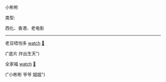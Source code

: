 小彬彬

类型:

西化、香港、老电影

<hr>

老豆唔怕多 [watch](https://movie.douban.com/subject/1296960/) [🎦](http://www.le.com/ptv/vplay/1219840.html)

("底片 炸出生天")

全家福 [watch](https://movie.douban.com/subject/1401572/) [🎦](http://www.le.com/ptv/vplay/2190600.html)

("小彬彬 爷爷 姐姐")
